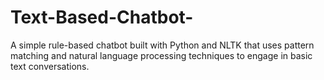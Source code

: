 # Text-Based-Chatbot-
A simple rule-based chatbot built with Python and NLTK that uses pattern matching and natural language processing techniques to engage in basic text conversations.
